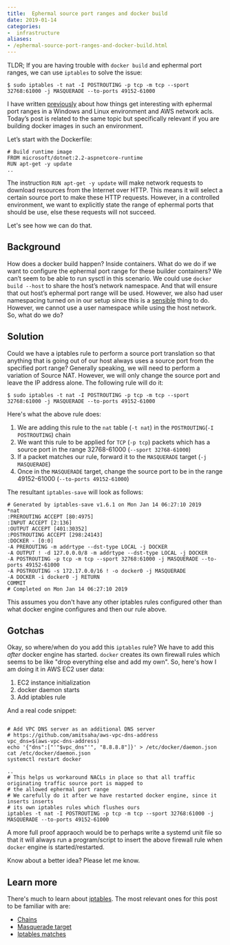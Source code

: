```yaml
---
title:  Ephermal source port ranges and docker build
date: 2019-01-14
categories:
-  infrastructure
aliases:
- /ephermal-source-port-ranges-and-docker-build.html
---
```


TLDR; If you are having trouble with `docker build` and ephermal port ranges, we can use `iptables` to solve the issue:

```
$ sudo iptables -t nat -I POSTROUTING -p tcp -m tcp --sport 32768:61000 -j MASQUERADE --to-ports 49152-61000
```


I have written [previously](https://echorand.me/aws-network-acls-and-ephermal-port-ranges.html) about how things get interesting with ephermal port ranges in a Windows and Linux environment and AWS network acls. Today’s post is related to the same topic but specifically relevant if you are building docker images in such an environment.

Let’s start with the Dockerfile:

```
# Build runtime image
FROM microsoft/dotnet:2.2-aspnetcore-runtime
RUN apt-get -y update
..
```

The instruction `RUN apt-get -y update`  will make network requests to download resources from the Internet over HTTP. This means it will select a certain source port to make these HTTP requests. However, in a controlled environment, we want to explicitly state the range of ephermal ports that should be use, else these requests will not succeed. 

Let's see how we can do that.

## Background

How does a docker build happen? Inside containers. What do we do if we want to configure the ephermal port range for these builder containers? We can’t seem to be able to run sysctl in this scenario. We could use `docker build --host` to share the host’s network namespace. And that will ensure that out host’s ephermal port range will be used. However, we also had user namespacing turned on in our setup since this is a [sensible](https://echorand.me/docker-userns-remap-and-system-users-on-linux.html) thing to do. However, we cannot use a user namespace while using the host network. So, what do we do?

## Solution

Could we have a iptables rule to perform a source port translation so that anything that is going out of our host always uses a source port from the specified port range? Generally speaking, we will need to perform a variation of Source NAT. However, we will only change the source port and leave the IP address alone. The following rule will do it:

```
$ sudo iptables -t nat -I POSTROUTING -p tcp -m tcp --sport 32768:61000 -j MASQUERADE --to-ports 49152-61000
```

Here's what the above rule does:

1. We are adding this rule to the `nat` table (`-t nat`) in the `POSTROUTING`(`-I POSTROUTING`) chain
2. We want this rule to be applied for `TCP` (`-p tcp`) packets which has a source port in the range 32768-61000 (`--sport 32768-61000`)
3. If a packet matches our rule, forward it to the `MASQUERADE` target (`-j MASQUERADE`)
4. Once in the `MASQUERADE` target, change the source port to be in the range 49152-61000 (`--to-ports 49152-61000`)

The resultant `iptables-save` will look as follows:

```
# Generated by iptables-save v1.6.1 on Mon Jan 14 06:27:10 2019
*nat
:PREROUTING ACCEPT [80:4975]
:INPUT ACCEPT [2:136]
:OUTPUT ACCEPT [401:30352]
:POSTROUTING ACCEPT [298:24143]
:DOCKER - [0:0]
-A PREROUTING -m addrtype --dst-type LOCAL -j DOCKER
-A OUTPUT ! -d 127.0.0.0/8 -m addrtype --dst-type LOCAL -j DOCKER
-A POSTROUTING -p tcp -m tcp --sport 32768:61000 -j MASQUERADE --to-ports 49152-61000
-A POSTROUTING -s 172.17.0.0/16 ! -o docker0 -j MASQUERADE
-A DOCKER -i docker0 -j RETURN
COMMIT
# Completed on Mon Jan 14 06:27:10 2019
```

This assumes you don't have any other iptables rules configured other than what docker engine configures and then our rule above.


## Gotchas

Okay, so where/when do you add this `iptables` rule? We have to add this *after* docker engine has started. `docker` creates
its own firewall rules which seems to be like "drop everything else and add my own". So, here's how I am doing it in AWS EC2 user
data:

1. EC2 instance initialization
2. docker daemon starts
3. Add iptables rule

And a real code snippet:

```

# Add VPC DNS server as an additional DNS server
# https://github.com/amitsaha/aws-vpc-dns-address
vpc_dns=$(aws-vpc-dns-address)
echo '{"dns":["'"$vpc_dns"'", "8.8.8.8"]}' > /etc/docker/daemon.json
cat /etc/docker/daemon.json
systemctl restart docker

..
# This helps us workaround NACLs in place so that all traffic originating traffic source port is mapped to 
# the allowed ephermal port range
# We carefully do it after we have restarted docker engine, since it inserts inserts
# its own iptables rules which flushes ours
iptables -t nat -I POSTROUTING -p tcp -m tcp --sport 32768:61000 -j MASQUERADE --to-ports 49152-61000
```

A more full proof appraoch would be to perhaps write a systemd unit file so that it will always run a program/script to insert
the above firewall rule when `docker` engine is started/restarted.

Know about a better idea? Please let me know.

## Learn more

There's much to learn about [iptables](https://www.frozentux.net/iptables-tutorial/iptables-tutorial.html). The most relevant
ones for this post to be familiar with are:

- [Chains](https://www.booleanworld.com/depth-guide-iptables-linux-firewall/#Chains)
- [Masquerade target](https://www.frozentux.net/iptables-tutorial/chunkyhtml/x4422.html)
- [Iptables matches](https://www.frozentux.net/iptables-tutorial/iptables-tutorial.html#MATCHES)

